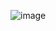 ![image](https://github.com/adelsonsljunior/adelsonsljunior/assets/94010073/eae00752-01ed-41dc-99ce-28369c91461b)

